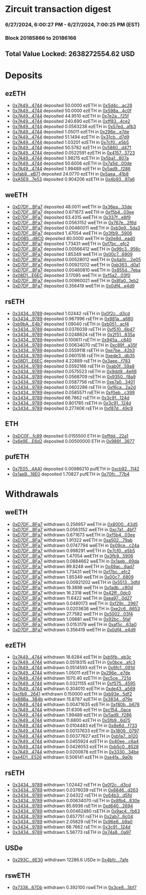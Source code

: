 # Zircuit transaction digest
### 6/27/2024, 6:00:27 PM - 6/27/2024, 7:00:25 PM (EST)
### Block 20185866 to 20186166

## Total Value Locked: 2638272554.62 USD

# Deposits
## ezETH
- [0x7A49...4744](https://etherscan.io/address/0x7A493Be5c2ce014cD049Bf178a1ac0Db1B434744) deposited 50.0000 ezETH in [0x5d4c...ac28](https://etherscan.io/tx/0x7A493Be5c2ce014cD049Bf178a1ac0Db1B434744)
- [0x7A49...4744](https://etherscan.io/address/0x7A493Be5c2ce014cD049Bf178a1ac0Db1B434744) deposited 50.0000 ezETH in [0x598a...4c0f](https://etherscan.io/tx/0x7A493Be5c2ce014cD049Bf178a1ac0Db1B434744)
- [0x7A49...4744](https://etherscan.io/address/0x7A493Be5c2ce014cD049Bf178a1ac0Db1B434744) deposited 44.9510 ezETH in [0x7e2a...f25f](https://etherscan.io/tx/0x7A493Be5c2ce014cD049Bf178a1ac0Db1B434744)
- [0x7A49...4744](https://etherscan.io/address/0x7A493Be5c2ce014cD049Bf178a1ac0Db1B434744) deposited 240.690 ezETH in [0xff83...4ce2](https://etherscan.io/tx/0x7A493Be5c2ce014cD049Bf178a1ac0Db1B434744)
- [0x7A49...4744](https://etherscan.io/address/0x7A493Be5c2ce014cD049Bf178a1ac0Db1B434744) deposited 0.0563238 ezETH in [0x57ed...afb3](https://etherscan.io/tx/0x7A493Be5c2ce014cD049Bf178a1ac0Db1B434744)
- [0x7A49...4744](https://etherscan.io/address/0x7A493Be5c2ce014cD049Bf178a1ac0Db1B434744) deposited 1.05011 ezETH in [0x296e...e7de](https://etherscan.io/tx/0x7A493Be5c2ce014cD049Bf178a1ac0Db1B434744)
- [0x7A49...4744](https://etherscan.io/address/0x7A493Be5c2ce014cD049Bf178a1ac0Db1B434744) deposited 51.1494 ezETH in [0x31cb...d7d9](https://etherscan.io/tx/0x7A493Be5c2ce014cD049Bf178a1ac0Db1B434744)
- [0x7A49...4744](https://etherscan.io/address/0x7A493Be5c2ce014cD049Bf178a1ac0Db1B434744) deposited 1.03201 ezETH in [0x7cf0...e5b5](https://etherscan.io/tx/0x7A493Be5c2ce014cD049Bf178a1ac0Db1B434744)
- [0x7A49...4744](https://etherscan.io/address/0x7A493Be5c2ce014cD049Bf178a1ac0Db1B434744) deposited 50.5782 ezETH in [0x5860...d471](https://etherscan.io/tx/0x7A493Be5c2ce014cD049Bf178a1ac0Db1B434744)
- [0x7A49...4744](https://etherscan.io/address/0x7A493Be5c2ce014cD049Bf178a1ac0Db1B434744) deposited 0.0522591 ezETH in [0x4157...3723](https://etherscan.io/tx/0x7A493Be5c2ce014cD049Bf178a1ac0Db1B434744)
- [0x7A49...4744](https://etherscan.io/address/0x7A493Be5c2ce014cD049Bf178a1ac0Db1B434744) deposited 1.98215 ezETH in [0x5ba1...807a](https://etherscan.io/tx/0x7A493Be5c2ce014cD049Bf178a1ac0Db1B434744)
- [0x7A49...4744](https://etherscan.io/address/0x7A493Be5c2ce014cD049Bf178a1ac0Db1B434744) deposited 50.6006 ezETH in [0x7a5d...00de](https://etherscan.io/tx/0x7A493Be5c2ce014cD049Bf178a1ac0Db1B434744)
- [0x7A49...4744](https://etherscan.io/address/0x7A493Be5c2ce014cD049Bf178a1ac0Db1B434744) deposited 1.99489 ezETH in [0x5ad9...f286](https://etherscan.io/tx/0x7A493Be5c2ce014cD049Bf178a1ac0Db1B434744)
- [0xfab8...eB71](https://etherscan.io/address/0xfab8c9cD1298b3abB5cf3Fae4b48A99b9356eB71) deposited 24.0770 ezETH in [0x5aea...41b8](https://etherscan.io/tx/0xfab8c9cD1298b3abB5cf3Fae4b48A99b9356eB71)
- [0xA5E9...7e53](https://etherscan.io/address/0xA5E94f6bC37Dc3994622d984227C90AE01307e53) deposited 0.904206 ezETH in [0x4b93...97a6](https://etherscan.io/tx/0xA5E94f6bC37Dc3994622d984227C90AE01307e53)
## weETH
- [0xD7DF...BFa7](https://etherscan.io/address/0xD7DF7E085214743530afF339aFC420c7c720BFa7) deposited 48.0011 weETH in [0x36ea...33de](https://etherscan.io/tx/0xD7DF7E085214743530afF339aFC420c7c720BFa7)
- [0xD7DF...BFa7](https://etherscan.io/address/0xD7DF7E085214743530afF339aFC420c7c720BFa7) deposited 0.671673 weETH in [0xf5b4...03ee](https://etherscan.io/tx/0xD7DF7E085214743530afF339aFC420c7c720BFa7)
- [0xD7DF...BFa7](https://etherscan.io/address/0xD7DF7E085214743530afF339aFC420c7c720BFa7) deposited 63.4315 weETH in [0x337f...e8f9](https://etherscan.io/tx/0xD7DF7E085214743530afF339aFC420c7c720BFa7)
- [0xD7DF...BFa7](https://etherscan.io/address/0xD7DF7E085214743530afF339aFC420c7c720BFa7) deposited 0.0563152 weETH in [0x767e...2f6d](https://etherscan.io/tx/0xD7DF7E085214743530afF339aFC420c7c720BFa7)
- [0xD7DF...BFa7](https://etherscan.io/address/0xD7DF7E085214743530afF339aFC420c7c720BFa7) deposited 0.00480011 weETH in [0xb3e9...5da3](https://etherscan.io/tx/0xD7DF7E085214743530afF339aFC420c7c720BFa7)
- [0xD7DF...BFa7](https://etherscan.io/address/0xD7DF7E085214743530afF339aFC420c7c720BFa7) deposited 1.47054 weETH in [0x3fb9...5906](https://etherscan.io/tx/0xD7DF7E085214743530afF339aFC420c7c720BFa7)
- [0xD0B5...d8C0](https://etherscan.io/address/0xD0B53c43D3E0B58909c38487AA0C3af7DFa2d8C0) deposited 80.0000 weETH in [0x0e8d...ead0](https://etherscan.io/tx/0xD0B53c43D3E0B58909c38487AA0C3af7DFa2d8C0)
- [0xD7DF...BFa7](https://etherscan.io/address/0xD7DF7E085214743530afF339aFC420c7c720BFa7) deposited 1.73431 weETH in [0xf7bc...efc2](https://etherscan.io/tx/0xD7DF7E085214743530afF339aFC420c7c720BFa7)
- [0xD7DF...BFa7](https://etherscan.io/address/0xD7DF7E085214743530afF339aFC420c7c720BFa7) deposited 0.00566412 weETH in [0x99c3...956c](https://etherscan.io/tx/0xD7DF7E085214743530afF339aFC420c7c720BFa7)
- [0xD7DF...BFa7](https://etherscan.io/address/0xD7DF7E085214743530afF339aFC420c7c720BFa7) deposited 1.85349 weETH in [0x00c7...6809](https://etherscan.io/tx/0xD7DF7E085214743530afF339aFC420c7c720BFa7)
- [0xD7DF...BFa7](https://etherscan.io/address/0xD7DF7E085214743530afF339aFC420c7c720BFa7) deposited 0.00528012 weETH in [0x4a0c...2e05](https://etherscan.io/tx/0xD7DF7E085214743530afF339aFC420c7c720BFa7)
- [0xD7DF...BFa7](https://etherscan.io/address/0xD7DF7E085214743530afF339aFC420c7c720BFa7) deposited 0.00921202 weETH in [0xb363...d0a1](https://etherscan.io/tx/0xD7DF7E085214743530afF339aFC420c7c720BFa7)
- [0xD7DF...BFa7](https://etherscan.io/address/0xD7DF7E085214743530afF339aFC420c7c720BFa7) deposited 0.00460810 weETH in [0x855d...7eba](https://etherscan.io/tx/0xD7DF7E085214743530afF339aFC420c7c720BFa7)
- [0x08D1...E6EC](https://etherscan.io/address/0x08D18cB6642a55637036f186b01cC54971D4E6EC) deposited 3.17095 weETH in [0xf5a2...03f0](https://etherscan.io/tx/0x08D18cB6642a55637036f186b01cC54971D4E6EC)
- [0xD7DF...BFa7](https://etherscan.io/address/0xD7DF7E085214743530afF339aFC420c7c720BFa7) deposited 0.00960021 weETH in [0x8fa0...1eb2](https://etherscan.io/tx/0xD7DF7E085214743530afF339aFC420c7c720BFa7)
- [0xD7DF...BFa7](https://etherscan.io/address/0xD7DF7E085214743530afF339aFC420c7c720BFa7) deposited 0.356419 weETH in [0x0df4...e4d9](https://etherscan.io/tx/0xD7DF7E085214743530afF339aFC420c7c720BFa7)
## rsETH
- [0x3434...9789](https://etherscan.io/address/0x34349c5569e7B846c3558961552D2202760A9789) deposited 1.02442 rsETH in [0x0f2c...d3cd](https://etherscan.io/tx/0x34349c5569e7B846c3558961552D2202760A9789)
- [0x3434...9789](https://etherscan.io/address/0x34349c5569e7B846c3558961552D2202760A9789) deposited 0.967996 rsETH in [0x981a...a680](https://etherscan.io/tx/0x34349c5569e7B846c3558961552D2202760A9789)
- [0xb9bA...E4b7](https://etherscan.io/address/0xb9bA0D0f4eB11126A528DAe7Bf9505f9BDA0E4b7) deposited 1.09040 rsETH in [0xb051...acf4](https://etherscan.io/tx/0xb9bA0D0f4eB11126A528DAe7Bf9505f9BDA0E4b7)
- [0x3434...9789](https://etherscan.io/address/0x34349c5569e7B846c3558961552D2202760A9789) deposited 0.0376039 rsETH in [0xf510...6b47](https://etherscan.io/tx/0x34349c5569e7B846c3558961552D2202760A9789)
- [0x3434...9789](https://etherscan.io/address/0x34349c5569e7B846c3558961552D2202760A9789) deposited 0.0248624 rsETH in [0x2f51...835a](https://etherscan.io/tx/0x34349c5569e7B846c3558961552D2202760A9789)
- [0x3434...9789](https://etherscan.io/address/0x34349c5569e7B846c3558961552D2202760A9789) deposited 0.100611 rsETH in [0x945a...c840](https://etherscan.io/tx/0x34349c5569e7B846c3558961552D2202760A9789)
- [0x3434...9789](https://etherscan.io/address/0x34349c5569e7B846c3558961552D2202760A9789) deposited 0.00634070 rsETH in [0xc89f...a35f](https://etherscan.io/tx/0x34349c5569e7B846c3558961552D2202760A9789)
- [0x3434...9789](https://etherscan.io/address/0x34349c5569e7B846c3558961552D2202760A9789) deposited 0.0559118 rsETH in [0xe7be...42b3](https://etherscan.io/tx/0x34349c5569e7B846c3558961552D2202760A9789)
- [0x3434...9789](https://etherscan.io/address/0x34349c5569e7B846c3558961552D2202760A9789) deposited 0.0601516 rsETH in [0xede3...db35](https://etherscan.io/tx/0x34349c5569e7B846c3558961552D2202760A9789)
- [0x08D1...E6EC](https://etherscan.io/address/0x08D18cB6642a55637036f186b01cC54971D4E6EC) deposited 4.22889 rsETH in [0x3aee...f783](https://etherscan.io/tx/0x08D18cB6642a55637036f186b01cC54971D4E6EC)
- [0x3434...9789](https://etherscan.io/address/0x34349c5569e7B846c3558961552D2202760A9789) deposited 0.0592166 rsETH in [0xab0f...59a8](https://etherscan.io/tx/0x34349c5569e7B846c3558961552D2202760A9789)
- [0x3434...9789](https://etherscan.io/address/0x34349c5569e7B846c3558961552D2202760A9789) deposited 0.0575523 rsETH in [0x9dd9...4e66](https://etherscan.io/tx/0x34349c5569e7B846c3558961552D2202760A9789)
- [0x3434...9789](https://etherscan.io/address/0x34349c5569e7B846c3558961552D2202760A9789) deposited 0.0568709 rsETH in [0x9350...f8a9](https://etherscan.io/tx/0x34349c5569e7B846c3558961552D2202760A9789)
- [0x3434...9789](https://etherscan.io/address/0x34349c5569e7B846c3558961552D2202760A9789) deposited 0.0587756 rsETH in [0xe7a0...3401](https://etherscan.io/tx/0x34349c5569e7B846c3558961552D2202760A9789)
- [0x3434...9789](https://etherscan.io/address/0x34349c5569e7B846c3558961552D2202760A9789) deposited 0.0602286 rsETH in [0xf6ca...2a2d](https://etherscan.io/tx/0x34349c5569e7B846c3558961552D2202760A9789)
- [0x3434...9789](https://etherscan.io/address/0x34349c5569e7B846c3558961552D2202760A9789) deposited 0.0585571 rsETH in [0xf0eb...c399](https://etherscan.io/tx/0x34349c5569e7B846c3558961552D2202760A9789)
- [0x3434...9789](https://etherscan.io/address/0x34349c5569e7B846c3558961552D2202760A9789) deposited 66.7662 rsETH in [0x3c91...124d](https://etherscan.io/tx/0x34349c5569e7B846c3558961552D2202760A9789)
- [0x3434...9789](https://etherscan.io/address/0x34349c5569e7B846c3558961552D2202760A9789) deposited 0.801785 rsETH in [0x3c91...124d](https://etherscan.io/tx/0x34349c5569e7B846c3558961552D2202760A9789)
- [0x3434...9789](https://etherscan.io/address/0x34349c5569e7B846c3558961552D2202760A9789) deposited 0.277406 rsETH in [0xf87d...49c9](https://etherscan.io/tx/0x34349c5569e7B846c3558961552D2202760A9789)
## ETH
- [0xDC0F...fc89](https://etherscan.io/address/0xDC0F670BB15097b06148eAe15AbEE75C4babfc89) deposited 0.0155500 ETH in [0xffdd...22a1](https://etherscan.io/tx/0xDC0F670BB15097b06148eAe15AbEE75C4babfc89)
- [0x6e9E...E6d2](https://etherscan.io/address/0x6e9E291Fc8fFdb91991a414732B3c73B00a7E6d2) deposited 0.00500000 ETH in [0x986f...3677](https://etherscan.io/tx/0x6e9E291Fc8fFdb91991a414732B3c73B00a7E6d2)
## pufETH
- [0x7E05...4AA1](https://etherscan.io/address/0x7E05382A7463bffD77fd09B44Ed261Dd72D74AA1) deposited 0.00986210 pufETH in [0xcb92...1142](https://etherscan.io/tx/0x7E05382A7463bffD77fd09B44Ed261Dd72D74AA1)
- [0x1aeB...18E0](https://etherscan.io/address/0x1aeB29C5134Db13c17F276e4b62e8F7b1AC018E0) deposited 1.70827 pufETH in [0x70fc...77b4](https://etherscan.io/tx/0x1aeB29C5134Db13c17F276e4b62e8F7b1AC018E0)
# Withdrawals
## weETH
- [0xD7DF...BFa7](https://etherscan.io/address/0xD7DF7E085214743530afF339aFC420c7c720BFa7) withdrawn 0.256957 weETH in [0x8000...43d5](https://etherscan.io/tx/0xD7DF7E085214743530afF339aFC420c7c720BFa7)
- [0xD7DF...BFa7](https://etherscan.io/address/0xD7DF7E085214743530afF339aFC420c7c720BFa7) withdrawn 0.0563152 weETH in [0xc7a1...4bf7](https://etherscan.io/tx/0xD7DF7E085214743530afF339aFC420c7c720BFa7)
- [0xD7DF...BFa7](https://etherscan.io/address/0xD7DF7E085214743530afF339aFC420c7c720BFa7) withdrawn 0.671673 weETH in [0xf5b4...03ee](https://etherscan.io/tx/0xD7DF7E085214743530afF339aFC420c7c720BFa7)
- [0xD7DF...BFa7](https://etherscan.io/address/0xD7DF7E085214743530afF339aFC420c7c720BFa7) withdrawn 1.91322 weETH in [0xa502...79ab](https://etherscan.io/tx/0xD7DF7E085214743530afF339aFC420c7c720BFa7)
- [0xD7DF...BFa7](https://etherscan.io/address/0xD7DF7E085214743530afF339aFC420c7c720BFa7) withdrawn 0.0747794 weETH in [0x09ce...c24a](https://etherscan.io/tx/0xD7DF7E085214743530afF339aFC420c7c720BFa7)
- [0xD7DF...BFa7](https://etherscan.io/address/0xD7DF7E085214743530afF339aFC420c7c720BFa7) withdrawn 0.998291 weETH in [0x7cf0...e5b5](https://etherscan.io/tx/0xD7DF7E085214743530afF339aFC420c7c720BFa7)
- [0xD7DF...BFa7](https://etherscan.io/address/0xD7DF7E085214743530afF339aFC420c7c720BFa7) withdrawn 1.47054 weETH in [0x3fb9...5906](https://etherscan.io/tx/0xD7DF7E085214743530afF339aFC420c7c720BFa7)
- [0xD7DF...BFa7](https://etherscan.io/address/0xD7DF7E085214743530afF339aFC420c7c720BFa7) withdrawn 0.0884662 weETH in [0x1aeb...69da](https://etherscan.io/tx/0xD7DF7E085214743530afF339aFC420c7c720BFa7)
- [0xD7DF...BFa7](https://etherscan.io/address/0xD7DF7E085214743530afF339aFC420c7c720BFa7) withdrawn 89.8248 weETH in [0x49ac...6ad7](https://etherscan.io/tx/0xD7DF7E085214743530afF339aFC420c7c720BFa7)
- [0xD7DF...BFa7](https://etherscan.io/address/0xD7DF7E085214743530afF339aFC420c7c720BFa7) withdrawn 1.73431 weETH in [0xf7bc...efc2](https://etherscan.io/tx/0xD7DF7E085214743530afF339aFC420c7c720BFa7)
- [0xD7DF...BFa7](https://etherscan.io/address/0xD7DF7E085214743530afF339aFC420c7c720BFa7) withdrawn 1.85349 weETH in [0x00c7...6809](https://etherscan.io/tx/0xD7DF7E085214743530afF339aFC420c7c720BFa7)
- [0xD7DF...BFa7](https://etherscan.io/address/0xD7DF7E085214743530afF339aFC420c7c720BFa7) withdrawn 0.00921202 weETH in [0x5513...3dfd](https://etherscan.io/tx/0xD7DF7E085214743530afF339aFC420c7c720BFa7)
- [0xD7DF...BFa7](https://etherscan.io/address/0xD7DF7E085214743530afF339aFC420c7c720BFa7) withdrawn 19.3898 weETH in [0xfadb...c80d](https://etherscan.io/tx/0xD7DF7E085214743530afF339aFC420c7c720BFa7)
- [0xD7DF...BFa7](https://etherscan.io/address/0xD7DF7E085214743530afF339aFC420c7c720BFa7) withdrawn 16.2318 weETH in [0x42ff...0dc0](https://etherscan.io/tx/0xD7DF7E085214743530afF339aFC420c7c720BFa7)
- [0xD7DF...BFa7](https://etherscan.io/address/0xD7DF7E085214743530afF339aFC420c7c720BFa7) withdrawn 11.6422 weETH in [0xea97...0d27](https://etherscan.io/tx/0xD7DF7E085214743530afF339aFC420c7c720BFa7)
- [0xD7DF...BFa7](https://etherscan.io/address/0xD7DF7E085214743530afF339aFC420c7c720BFa7) withdrawn 0.0480173 weETH in [0xf29c...2967](https://etherscan.io/tx/0xD7DF7E085214743530afF339aFC420c7c720BFa7)
- [0xD7DF...BFa7](https://etherscan.io/address/0xD7DF7E085214743530afF339aFC420c7c720BFa7) withdrawn 0.0203636 weETH in [0xe2c6...6653](https://etherscan.io/tx/0xD7DF7E085214743530afF339aFC420c7c720BFa7)
- [0xD7DF...BFa7](https://etherscan.io/address/0xD7DF7E085214743530afF339aFC420c7c720BFa7) withdrawn 27.7582 weETH in [0x5002...03f4](https://etherscan.io/tx/0xD7DF7E085214743530afF339aFC420c7c720BFa7)
- [0xD7DF...BFa7](https://etherscan.io/address/0xD7DF7E085214743530afF339aFC420c7c720BFa7) withdrawn 1.09881 weETH in [0x92bc...5faf](https://etherscan.io/tx/0xD7DF7E085214743530afF339aFC420c7c720BFa7)
- [0xD7DF...BFa7](https://etherscan.io/address/0xD7DF7E085214743530afF339aFC420c7c720BFa7) withdrawn 0.0153179 weETH in [0xaf5c...63a0](https://etherscan.io/tx/0xD7DF7E085214743530afF339aFC420c7c720BFa7)
- [0xD7DF...BFa7](https://etherscan.io/address/0xD7DF7E085214743530afF339aFC420c7c720BFa7) withdrawn 0.356419 weETH in [0x0df4...e4d9](https://etherscan.io/tx/0xD7DF7E085214743530afF339aFC420c7c720BFa7)
## ezETH
- [0x7A49...4744](https://etherscan.io/address/0x7A493Be5c2ce014cD049Bf178a1ac0Db1B434744) withdrawn 18.6284 ezETH in [0xb5fb...eb3c](https://etherscan.io/tx/0x7A493Be5c2ce014cD049Bf178a1ac0Db1B434744)
- [0x7A49...4744](https://etherscan.io/address/0x7A493Be5c2ce014cD049Bf178a1ac0Db1B434744) withdrawn 0.0519315 ezETH in [0x0bce...afc3](https://etherscan.io/tx/0x7A493Be5c2ce014cD049Bf178a1ac0Db1B434744)
- [0x7A49...4744](https://etherscan.io/address/0x7A493Be5c2ce014cD049Bf178a1ac0Db1B434744) withdrawn 0.0514593 ezETH in [0x8fc1...091d](https://etherscan.io/tx/0x7A493Be5c2ce014cD049Bf178a1ac0Db1B434744)
- [0x7A49...4744](https://etherscan.io/address/0x7A493Be5c2ce014cD049Bf178a1ac0Db1B434744) withdrawn 1.05011 ezETH in [0x296e...e7de](https://etherscan.io/tx/0x7A493Be5c2ce014cD049Bf178a1ac0Db1B434744)
- [0x7A49...4744](https://etherscan.io/address/0x7A493Be5c2ce014cD049Bf178a1ac0Db1B434744) withdrawn 1070.40 ezETH in [0xc5ce...721d](https://etherscan.io/tx/0x7A493Be5c2ce014cD049Bf178a1ac0Db1B434744)
- [0x7A49...4744](https://etherscan.io/address/0x7A493Be5c2ce014cD049Bf178a1ac0Db1B434744) withdrawn 0.0321155 ezETH in [0xf575...4595](https://etherscan.io/tx/0x7A493Be5c2ce014cD049Bf178a1ac0Db1B434744)
- [0x7A49...4744](https://etherscan.io/address/0x7A493Be5c2ce014cD049Bf178a1ac0Db1B434744) withdrawn 0.304010 ezETH in [0xde43...a569](https://etherscan.io/tx/0x7A493Be5c2ce014cD049Bf178a1ac0Db1B434744)
- [0xcfb9...2641](https://etherscan.io/address/0xcfb9F66975037d296C881b83b1e8738b2ae22641) withdrawn 0.150000 ezETH in [0xb93e...5df2](https://etherscan.io/tx/0xcfb9F66975037d296C881b83b1e8738b2ae22641)
- [0xB8Ba...3B4b](https://etherscan.io/address/0xB8BaB93F73781b6f869cc29d30fe566780dd3B4b) withdrawn 15.8787 ezETH in [0x3834...d79e](https://etherscan.io/tx/0xB8BaB93F73781b6f869cc29d30fe566780dd3B4b)
- [0x7A49...4744](https://etherscan.io/address/0x7A493Be5c2ce014cD049Bf178a1ac0Db1B434744) withdrawn 0.00471635 ezETH in [0xf80b...b676](https://etherscan.io/tx/0x7A493Be5c2ce014cD049Bf178a1ac0Db1B434744)
- [0x7A49...4744](https://etherscan.io/address/0x7A493Be5c2ce014cD049Bf178a1ac0Db1B434744) withdrawn 31.6306 ezETH in [0xc154...0ace](https://etherscan.io/tx/0x7A493Be5c2ce014cD049Bf178a1ac0Db1B434744)
- [0x7A49...4744](https://etherscan.io/address/0x7A493Be5c2ce014cD049Bf178a1ac0Db1B434744) withdrawn 1.99489 ezETH in [0x5ad9...f286](https://etherscan.io/tx/0x7A493Be5c2ce014cD049Bf178a1ac0Db1B434744)
- [0x7A49...4744](https://etherscan.io/address/0x7A493Be5c2ce014cD049Bf178a1ac0Db1B434744) withdrawn 11.6800 ezETH in [0x5fb9...6d75](https://etherscan.io/tx/0x7A493Be5c2ce014cD049Bf178a1ac0Db1B434744)
- [0x7A49...4744](https://etherscan.io/address/0x7A493Be5c2ce014cD049Bf178a1ac0Db1B434744) withdrawn 0.0104483 ezETH in [0x8e6d...f733](https://etherscan.io/tx/0x7A493Be5c2ce014cD049Bf178a1ac0Db1B434744)
- [0x7A49...4744](https://etherscan.io/address/0x7A493Be5c2ce014cD049Bf178a1ac0Db1B434744) withdrawn 0.00137633 ezETH in [0x1809...0797](https://etherscan.io/tx/0x7A493Be5c2ce014cD049Bf178a1ac0Db1B434744)
- [0x7A49...4744](https://etherscan.io/address/0x7A493Be5c2ce014cD049Bf178a1ac0Db1B434744) withdrawn 0.00377627 ezETH in [0xb1a7...b120](https://etherscan.io/tx/0x7A493Be5c2ce014cD049Bf178a1ac0Db1B434744)
- [0x7A49...4744](https://etherscan.io/address/0x7A493Be5c2ce014cD049Bf178a1ac0Db1B434744) withdrawn 0.0455924 ezETH in [0x40ee...c6a4](https://etherscan.io/tx/0x7A493Be5c2ce014cD049Bf178a1ac0Db1B434744)
- [0x7A49...4744](https://etherscan.io/address/0x7A493Be5c2ce014cD049Bf178a1ac0Db1B434744) withdrawn 0.0426053 ezETH in [0xb5c0...8528](https://etherscan.io/tx/0x7A493Be5c2ce014cD049Bf178a1ac0Db1B434744)
- [0x7A49...4744](https://etherscan.io/address/0x7A493Be5c2ce014cD049Bf178a1ac0Db1B434744) withdrawn 0.0200878 ezETH in [0x3330...34be](https://etherscan.io/tx/0x7A493Be5c2ce014cD049Bf178a1ac0Db1B434744)
- [0xe4D1...E526](https://etherscan.io/address/0xe4D1E78E1D7008FF1A1e9B464fFbACEA7A2DE526) withdrawn 0.506141 ezETH in [0xe4fa...9a0b](https://etherscan.io/tx/0xe4D1E78E1D7008FF1A1e9B464fFbACEA7A2DE526)
## rsETH
- [0x3434...9789](https://etherscan.io/address/0x34349c5569e7B846c3558961552D2202760A9789) withdrawn 1.02442 rsETH in [0x0f2c...d3cd](https://etherscan.io/tx/0x34349c5569e7B846c3558961552D2202760A9789)
- [0x3434...9789](https://etherscan.io/address/0x34349c5569e7B846c3558961552D2202760A9789) withdrawn 0.0376039 rsETH in [0x8846...d263](https://etherscan.io/tx/0x34349c5569e7B846c3558961552D2202760A9789)
- [0x3434...9789](https://etherscan.io/address/0x34349c5569e7B846c3558961552D2202760A9789) withdrawn 2.04322 rsETH in [0x64b3...d5fd](https://etherscan.io/tx/0x34349c5569e7B846c3558961552D2202760A9789)
- [0x3434...9789](https://etherscan.io/address/0x34349c5569e7B846c3558961552D2202760A9789) withdrawn 0.00634070 rsETH in [0x8fb4...830e](https://etherscan.io/tx/0x34349c5569e7B846c3558961552D2202760A9789)
- [0x3434...9789](https://etherscan.io/address/0x34349c5569e7B846c3558961552D2202760A9789) withdrawn 85.6936 rsETH in [0xd640...2694](https://etherscan.io/tx/0x34349c5569e7B846c3558961552D2202760A9789)
- [0x3434...9789](https://etherscan.io/address/0x34349c5569e7B846c3558961552D2202760A9789) withdrawn 0.00462480 rsETH in [0x9ac4...fb63](https://etherscan.io/tx/0x34349c5569e7B846c3558961552D2202760A9789)
- [0x3434...9789](https://etherscan.io/address/0x34349c5569e7B846c3558961552D2202760A9789) withdrawn 0.657751 rsETH in [0x2ab7...6c04](https://etherscan.io/tx/0x34349c5569e7B846c3558961552D2202760A9789)
- [0x3434...9789](https://etherscan.io/address/0x34349c5569e7B846c3558961552D2202760A9789) withdrawn 2.05829 rsETH in [0x96e6...b9a0](https://etherscan.io/tx/0x34349c5569e7B846c3558961552D2202760A9789)
- [0x3434...9789](https://etherscan.io/address/0x34349c5569e7B846c3558961552D2202760A9789) withdrawn 66.7662 rsETH in [0x3c91...124d](https://etherscan.io/tx/0x34349c5569e7B846c3558961552D2202760A9789)
- [0x3434...9789](https://etherscan.io/address/0x34349c5569e7B846c3558961552D2202760A9789) withdrawn 5.56773 rsETH in [0x74a8...0a97](https://etherscan.io/tx/0x34349c5569e7B846c3558961552D2202760A9789)
## USDe
- [0x293C...6E30](https://etherscan.io/address/0x293C6937D8D82e05B01335F7B33FBA0c8e256E30) withdrawn 12286.6 USDe in [0x4bfc...7afe](https://etherscan.io/tx/0x293C6937D8D82e05B01335F7B33FBA0c8e256E30)
## rswETH
- [0x7338...67Db](https://etherscan.io/address/0x7338AA6E0E3f70Ee536C0e143ea43b59190567Db) withdrawn 0.392100 rswETH in [0x3ce8...3bf7](https://etherscan.io/tx/0x7338AA6E0E3f70Ee536C0e143ea43b59190567Db)
